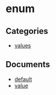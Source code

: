 # enum

## Categories
- [values](./values/README.md)

## Documents
- [default](default.md)
- [value](value.md)
